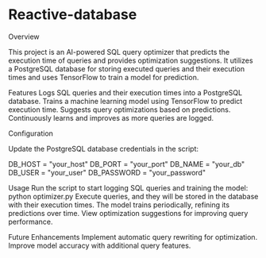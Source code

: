 # Reactive-database

Overview

This project is an AI-powered SQL query optimizer that predicts the execution time of queries and provides optimization suggestions. It utilizes a PostgreSQL database for storing executed queries and their execution times and uses TensorFlow to train a model for prediction.

Features
Logs SQL queries and their execution times into a PostgreSQL database.
Trains a machine learning model using TensorFlow to predict execution time.
Suggests query optimizations based on predictions.
Continuously learns and improves as more queries are logged.

Configuration

Update the PostgreSQL database credentials in the script:

DB_HOST = "your_host"
DB_PORT = "your_port"
DB_NAME = "your_db"
DB_USER = "your_user"
DB_PASSWORD = "your_password"

Usage
Run the script to start logging SQL queries and training the model:
python optimizer.py
Execute queries, and they will be stored in the database with their execution times.
The model trains periodically, refining its predictions over time.
View optimization suggestions for improving query performance.

Future Enhancements
Implement automatic query rewriting for optimization.
Improve model accuracy with additional query features.

